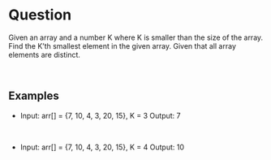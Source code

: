 # Question

Given an array and a number K where K is smaller than the size of the array. Find the K’th smallest element in the given array. Given that all array elements are distinct.

<br />
  
## Examples

- Input: arr[] = {7, 10, 4, 3, 20, 15}, K = 3  Output: 7

<br />

- Input: arr[] = {7, 10, 4, 3, 20, 15}, K = 4  Output: 10

<br />